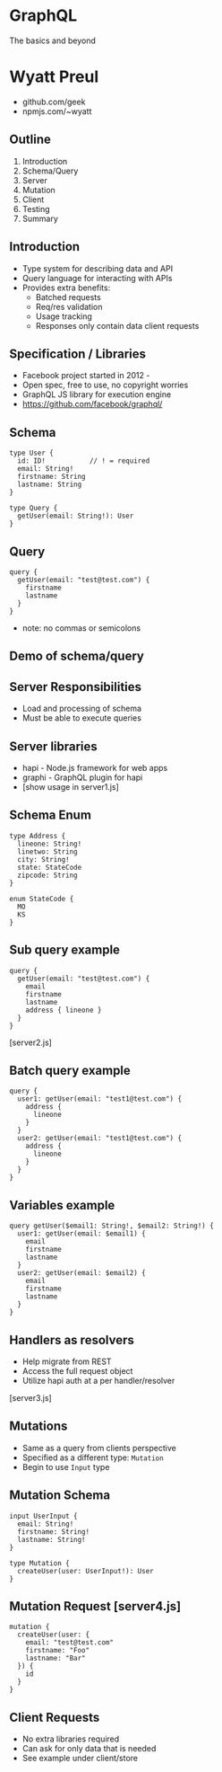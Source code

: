 # GraphQL
The basics and beyond


# Wyatt Preul
- github.com/geek
- npmjs.com/~wyatt



## Outline

1. Introduction
2. Schema/Query
3. Server
4. Mutation
5. Client
6. Testing
7. Summary


## Introduction

- Type system for describing data and API
- Query language for interacting with APIs
- Provides extra benefits:
  - Batched requests
  - Req/res validation
  - Usage tracking
  - Responses only contain data client requests

## Specification / Libraries

- Facebook project started in 2012 -
- Open spec, free to use, no copyright worries
- GraphQL JS library for execution engine
- https://github.com/facebook/graphql/

## Schema

```
type User {
  id: ID!           // ! = required
  email: String!
  firstname: String
  lastname: String
}

type Query {
  getUser(email: String!): User
}
```

## Query

```
query {
  getUser(email: "test@test.com") {
    firstname
    lastname
  }
}
```
* note: no commas or semicolons


## Demo of schema/query


## Server Responsibilities

- Load and processing of schema
- Must be able to execute queries

## Server libraries

- hapi - Node.js framework for web apps
- graphi - GraphQL plugin for hapi
- [show usage in server1.js]

## Schema Enum

```
type Address {
  lineone: String!
  linetwo: String
  city: String!
  state: StateCode
  zipcode: String
}

enum StateCode {
  MO
  KS
}
```

## Sub query example

```
query {
  getUser(email: "test@test.com") {
    email
    firstname
    lastname
    address { lineone }
  }
}
```
[server2.js]

## Batch query example

```
query {
  user1: getUser(email: "test1@test.com") {
    address {
      lineone
    }
  }
  user2: getUser(email: "test1@test.com") {
    address {
      lineone
    }
  }
}
```

## Variables example

```
query getUser($email1: String!, $email2: String!) {
  user1: getUser(email: $email1) {
    email
    firstname
    lastname
  }
  user2: getUser(email: $email2) {
    email
    firstname
    lastname
  }
}
```

## Handlers as resolvers

- Help migrate from REST
- Access the full request object
- Utilize hapi auth at a per handler/resolver

[server3.js]

## Mutations

- Same as a query from clients perspective
- Specified as a different type: `Mutation`
- Begin to use `Input` type


## Mutation Schema

```
input UserInput {
  email: String!
  firstname: String!
  lastname: String!
}

type Mutation {
  createUser(user: UserInput!): User
}
```


## Mutation Request [server4.js]

```
mutation {
  createUser(user: {
    email: "test@test.com"
    firstname: "Foo"
    lastname: "Bar"
  }) {
    id
  }
}
```

## Client Requests

- No extra libraries required
- Can ask for only data that is needed
- See example under client/store
